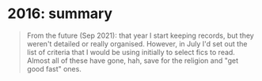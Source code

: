 # 2016: summary

> From the future (Sep 2021): that year I start keeping records, but they
> weren't detailed or really organised. However, in July I'd set out the list of
> criteria that I would be using initially to select fics to read. Almost all of
> these have gone, hah, save for the religion and "get good fast" ones.